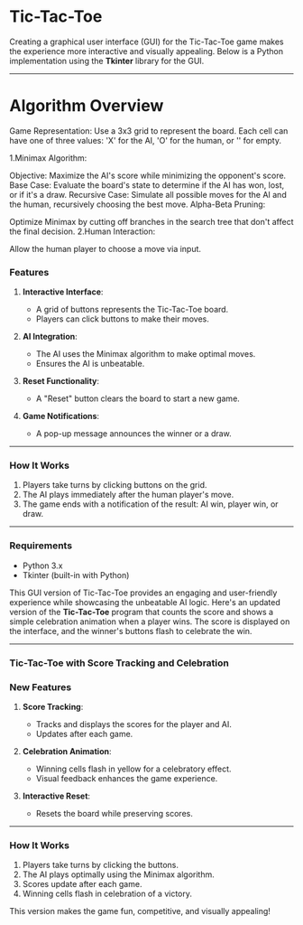 # Tic-Tac-Toe
Creating a graphical user interface (GUI) for the Tic-Tac-Toe game makes the experience more interactive and visually appealing. Below is a Python implementation using the **Tkinter** library for the GUI.

---
# Algorithm Overview
Game Representation: Use a 3x3 grid to represent the board. Each cell can have one of three values: 'X' for the AI, 'O' for the human, or '' for empty.

1.Minimax Algorithm:

Objective: Maximize the AI's score while minimizing the opponent's score.
Base Case: Evaluate the board's state to determine if the AI has won, lost, or if it's a draw.
Recursive Case: Simulate all possible moves for the AI and the human, recursively choosing the best move.
Alpha-Beta Pruning:

Optimize Minimax by cutting off branches in the search tree that don't affect the final decision.
2.Human Interaction:

Allow the human player to choose a move via input.

### **Features**
1. **Interactive Interface**:
   - A grid of buttons represents the Tic-Tac-Toe board.
   - Players can click buttons to make their moves.

2. **AI Integration**:
   - The AI uses the Minimax algorithm to make optimal moves.
   - Ensures the AI is unbeatable.

3. **Reset Functionality**:
   - A "Reset" button clears the board to start a new game.

4. **Game Notifications**:
   - A pop-up message announces the winner or a draw.

---

### **How It Works**
1. Players take turns by clicking buttons on the grid.
2. The AI plays immediately after the human player's move.
3. The game ends with a notification of the result: AI win, player win, or draw.

---

### **Requirements**
- Python 3.x
- Tkinter (built-in with Python)

This GUI version of Tic-Tac-Toe provides an engaging and user-friendly experience while showcasing the unbeatable AI logic.
Here's an updated version of the **Tic-Tac-Toe** program that counts the score and shows a simple celebration animation when a player wins. The score is displayed on the interface, and the winner's buttons flash to celebrate the win.

---

### **Tic-Tac-Toe with Score Tracking and Celebration**
### **New Features**
1. **Score Tracking**:
   - Tracks and displays the scores for the player and AI.
   - Updates after each game.

2. **Celebration Animation**:
   - Winning cells flash in yellow for a celebratory effect.
   - Visual feedback enhances the game experience.

3. **Interactive Reset**:
   - Resets the board while preserving scores.

---

### **How It Works**
1. Players take turns by clicking the buttons.
2. The AI plays optimally using the Minimax algorithm.
3. Scores update after each game.
4. Winning cells flash in celebration of a victory.

This version makes the game fun, competitive, and visually appealing!
